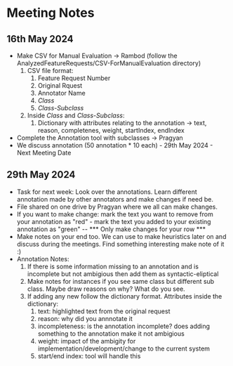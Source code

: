 # Meeting Notes

## 16th May 2024 
- Make CSV for Manual Evaluation -> Rambod (follow the AnalyzedFeatureRequests/CSV-ForManualEvaluation directory)
   1. CSV file format:
      1. Feature Request Number
      2. Original Rquest
      3. Annotator Name
      4. *Class*
      5. *Class-Subclass*
   2. Inside *Class* and *Class-Subclass*:
      1. Dictionary with attributes relating to the annotation -> text, reason, completenes, weight, startIndex, endIndex
- Complete the Annotation tool with subclasses -> Pragyan
- We discuss annotation (50 annotation * 10 each) - 29th May 2024 - Next Meeting Date


## 29th May 2024 
- Task for next week: Look over the annotations. Learn different annotation made by other annotators and make changes if need be.
- File shared on one drive by Pragyan where we all can make changes.
- If you want to make change: mark the text you want to remove from your annotation as "red" - mark the text you added to your existing annotation as "green" -- *** Only make changes for your row ***
- Make notes on your end too. We can use to make heuristics later on and discuss during the meetings. Find something interesting make note of it :)
- Annotation Notes:
  1. If there is some information missing to an annotation and is incomplete but not ambigious then add them as syntactic-eliptical
  2. Make notes for instances if you see same class but different sub class. Maybe draw reasons on why? What do you see. 
  3. If adding any new follow the dictionary format. Attributes inside the dictionary:
     1. text: highlighted text from the original request
     2. reason: why did you annnotate it 
     3. incompleteness: is the annotation incomplete? does adding something to the annotation make it not ambigious
     4. weight: impact of the ambigity for implementation/development/change to the current system
     5. start/end index: tool will handle this
     
